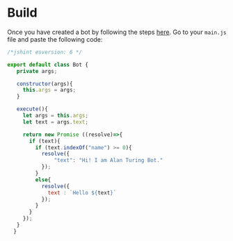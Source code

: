 # Build

Once you have created a bot by following the steps [here](create-your-bot.md). Go to your `main.js` file and paste the following code:


```javascript
/*jshint esversion: 6 */

export default class Bot {
   private args;

   constructor(args){
     this.args = args;
   }

   execute(){
     let args = this.args;
     let text = args.text;

     return new Promise ((resolve)=>{
       if (text){
         if (text.indexOf("name") >= 0){
           resolve({
               "text": "Hi! I am Alan Turing Bot."
           });
         }
         else{
           resolve({
             text : `Hello ${text}`
           });
         }
       }
     });
   }
  }

```